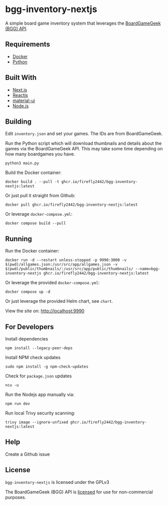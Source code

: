 # bgg-inventory-nextjs

A simple board game inventory system that leverages
the [BoardGameGeek (BGG) API](https://boardgamegeek.com/wiki/page/BGG_XML_API2).

## Requirements

* [Docker](https://www.docker.com/)
* [Python](https://www.python.org/)

## Built With

* [Next.js](https://nextjs.org/)
* [Reactjs](https://reactjs.org/)
* [material-ui](https://material-ui.com/)
* [Node.js](https://nodejs.org/)

## Building

Edit `inventory.json` and set your games.  The IDs are from BoardGameGeek.

Run the Python script which will download thumbnails and details about the
games via the BoardGameGeek API.  This may take some time depending
on how many boardgames you have.

`python3 main.py`

Build the Docker container:

```shell
docker build . --pull -t ghcr.io/firefly2442/bgg-inventory-nextjs:latest
```

Or just pull it straight from Github:

```shell
docker pull ghcr.io/firefly2442/bgg-inventory-nextjs:latest
```

Or leverage `docker-compose.yml`:

```shell
docker compose build --pull
```

## Running

Run the Docker container:

```shell
docker run -d --restart unless-stopped -p 9990:3000 -v $(pwd)/allgames.json:/usr/src/app/allgames.json -v $(pwd)/public/thumbnails/:/usr/src/app/public/thumbnails/ --name=bgg-inventory-nextjs ghcr.io/firefly2442/bgg-inventory-nextjs:latest
```

Or leverage the provided `docker-compose.yml`:

```shell
docker compose up -d
```

Or just leverage the provided Helm chart, see `chart`.

View the site on: [http://localhost:9990](http://localhost:9990)

## For Developers

Install dependencies

`npm install --legacy-peer-deps`

Install NPM check updates

`sudo npm install -g npm-check-updates`

Check for `package.json` updates

`ncu -u`

Run the Nodejs app manually via:

`npm run dev`

Run local Trivy security scanning:

`trivy image --ignore-unfixed ghcr.io/firefly2442/bgg-inventory-nextjs:latest`

## Help

Create a Github issue

## License

`bgg-inventory-nextjs` is licensed under the GPLv3

The BoardGameGeek (BGG) API is [licensed](https://boardgamegeek.com/wiki/page/XML_API_Terms_of_Use#)
for use for non-commercial purposes.
